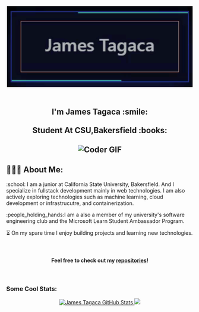 <div align="center">
 <img align="center" src="asset/name.GIF" alt="Coder GIF" width="500">
</div>

<h2 align="center">
 <abc>
  <br> I'm James Tagaca :smile:<br>
  <br> Student At CSU,Bakersfield :books:<br>
  <br>
    <img align="center" src="https://media.giphy.com/media/SWoSkN6DxTszqIKEqv/giphy.gif" alt="Coder GIF" width="500">
 </abc>
</h2> 
<h2 align="left">👨🏻‍💻 About Me:</h2

<p>
:school: I am a junior at California State University, Bakersfield. And I specialize in fullstack development mainly in web technologies. I am also actively exploring technologies such as machine learning, cloud development or infrastrucutre, and containerization. 
</p>

<p>
:people_holding_hands:I am a also a member of my university's software engineering club and the Microsoft Learn Student Ambassador Program.
</p>
<p>

:hourglass_flowing_sand: On my spare time I enjoy building projects and learning new technologies. 
</p>  

<br>
<h4 align="center">

Feel free to check out my [repositories](https://github.com/jtagaca?tab=repositories)!
</h4>
</br>

### Some Cool Stats:
<div align='center'>

<a href="https://github.com/jtagaca/jtagaca">
  <img  src="https://github-readme-stats.vercel.app/api?username=jtagaca&show_icons=true&line_height=27&count_private=true&title_color=ffffff&text_color=c9cacc&icon_color=2bbc8a&bg_color=1d1f21&hide=issues,contribs" alt="James Tagaca GitHub Stats" />
</a>

<a href="https://github.com/jtagaca/jtagaca">
  <img  
  height="154"
  src="https://github-readme-stats.vercel.app/api/top-langs/?username=jtagaca&hide=java,html,tex&title_color=ffffff&text_color=c9cacc&icon_color=2bbc8a&bg_color=1d1f21&langs_count=3" />
</a>
</div>

